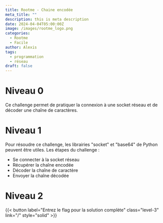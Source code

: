 ```yaml
---
title: Rootme - Chaine encodée
meta_title: ""
description: this is meta description
date: 2024-04-04T05:00:00Z
image: /images/rootme_logo.png
categories:
  - Rootme
  - Facile
author: Alexis
tags:
  - programmation
  - réseau
draft: false
---
```

# Niveau 0
Ce challenge permet de pratiquer la connexion à une socket réseau et de décoder une chaîne de caractères.

# Niveau 1
Pour résoudre ce challenge, les librairies "socket" et "base64" de Python peuvent être utiles.
Les étapes du challenge :
- Se connecter à la socket réseau
- Récupérer la chaîne encodée
- Décoder la chaîne de caractère
- Envoyer la chaîne décodée
# Niveau 2
{{< button label="Entrez le flag pour la solution complète" class="level-3" link="/" style="solid" >}}